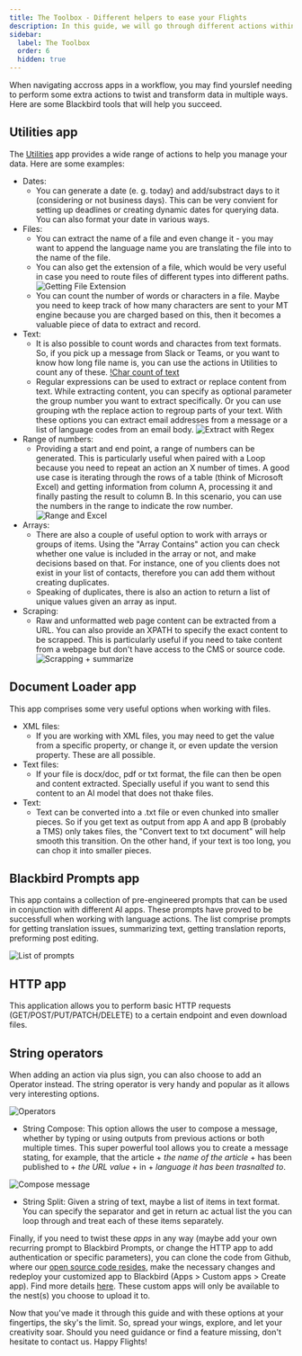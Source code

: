 ```yaml
---
title: The Toolbox - Different helpers to ease your Flights
description: In this guide, we will go through different actions within Blackbird's pre-built apps that will help with data extraction or transformation, many times a must for your workflows.
sidebar:
  label: The Toolbox
  order: 6
  hidden: true
---
```


When navigating accross apps in a workflow, you may find yourslef needing to perform some extra actions to twist and transform data in multiple ways. Here are some Blackbird tools that will help you succeed.

## Utilities app

The [Utilities](https://docs.blackbird.io/apps/utilities/) app provides a wide range of actions to help you manage your data. Here are some examples:

- Dates: 
    - You can generate a date (e. g. today) and add/substract days to it (considering or not business days). This can be very convient for setting up deadlines or creating dynamic dates for querying data. You can also format your date in various ways.
- Files: 
    - You can extract the name of a file and even change it - you may want to append the language name you are translating the file into to the name of the file. 
    - You can also get the extension of a file, which would be very useful in case you need to route files of different types into different paths. 
    ![Getting File Extension](../../../assets/guides/toolbox/Toolbox_1.png)
    - You can count the number of words or characters in a file. Maybe you need to keep track of how many characters are sent to your MT engine because you are charged based on this, then it becomes a valuable piece of data to extract and record. 
- Text:
    - It is also possible to count words and charactes from text formats. So, if you pick up a message from Slack or Teams, or you want to know how long file name is, you can use the actions in Utilities to count any of these.
    [!Char count of text](../../../assets/guides/toolbox/Toolbox_2.png)
    - Regular expressions can be used to extract or replace content from text. While extracting content, you can specify as optional parameter the group number you want to extract specifically. Or you can use grouping wth the replace action to regroup parts of your text. With these options you can extract email addresses from a message or a list of language codes from an email body. 
    ![Extract with Regex](../../../assets/guides/toolbox/Toolbox_3.png)
- Range of numbers:
    - Providing a start and end point, a range of numbers can be generated. This is particularly useful when paired with a Loop because you need to repeat an action an X number of times. A good use case is iterating through the rows of a table (think of Microsoft Excel) and getting information from column A, processing it and finally pasting the result to column B. In this scenario, you can use the numbers in the range to indicate the row number.
    ![Range and Excel](../../../assets/guides/toolbox/Toolbox_4.png)
- Arrays:
    - There are also a couple of useful option to work with arrays or groups of items. Using the "Array Contains" action you can check whether one value is included in the array or not, and make decisions based on that. For instance, one of you clients does not exist in your list of contacts, therefore you can add them without creating duplicates. 
    - Speaking of duplicates, there is also an action to return a list of unique values given an array as input. 
- Scraping:
    - Raw and unformatted web page content can be extracted from a URL. You can also provide an XPATH to specify the exact content to be scrapped. This is particularly useful if you need to take content from a webpage but don't have access to the CMS or source code.
    ![Scrapping + summarize](../../../assets/guides/toolbox/Toolbox_5.png)

## Document Loader app

This app comprises some very useful options when working with files.

- XML files:
    - If you are working with XML files, you may need to get the value from a specific property, or change it, or even update the version property. These are all possible. 
- Text files:
    - If your file is docx/doc, pdf or txt format, the file can then be open and content extracted. Specially useful if you want to send this content to an AI model that does not thake files. 
- Text:
    - Text can be converted into a .txt file or even chunked into smaller pieces. So if you get text as output from app A and app B (probably a TMS) only takes files, the "Convert text to txt document" will help smooth this transition. On the other hand, if your text is too long, you can chop it into smaller pieces. 

## Blackbird Prompts app

This app contains a collection of pre-engineered prompts that can be used in conjunction with different AI apps. These prompts have proved to be successfull when working with language actions. The list comprise prompts for getting translation issues, summarizing text, getting translation reports, preforming post editing. 

![List of prompts](../../../assets/guides/toolbox/Toolbox_6.png)

## HTTP app

This application allows you to perform basic HTTP requests (GET/POST/PUT/PATCH/DELETE) to a certain endpoint and even download files. 

## String operators

When adding an action via plus sign, you can also choose to add an Operator instead. The string operator is very handy and popular as it allows very interesting options.

![Operators](../../../assets/guides/toolbox/Toolbox_7.png)

- String Compose: This option allows the user to compose a message, whether by typing or using outputs from previous actions or both multiple times. This super powerful tool allows you to create a message stating, for example, that the article + _the name of the article_ + has been published to + _the URL value_ + in + _language it has been trasnalted to_.

![Compose message](../../../assets/guides/toolbox/Toolbox_8.png)

- String Split: Given a string of text, maybe a list of items in text format. You can specify the separator and get in return ac actual list the you can loop through and treat each of these items separately. 

Finally, if you need to twist these _apps_ in any way (maybe add your own recurring prompt to Blackbird Prompts, or change the HTTP app to add authentication or specific parameters), you can clone the code from Github, where our [open source code resides](https://github.com/orgs/bb-io/repositories), make the necessary changes and redeploy your customized app to Blackbird (Apps > Custom apps > Create app). Find more details [here](https://docs.blackbird.io/sdk/deploying/#uploading). These custom apps will only be available to the nest(s) you choose to upload it to. 

Now that you've made it through this guide and with these options at your fingertips, the sky's the limit. So, spread your wings, explore, and let your creativity soar. Should you need guidance or find a feature missing, don't hesitate to contact us. Happy Flights!

